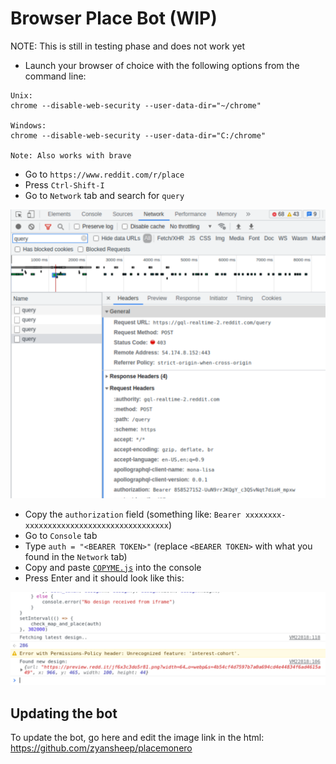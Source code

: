 # Browser Place Bot (WIP)

NOTE: This is still in testing phase and does not work yet

* Launch your browser of choice with the following options from the command line:

```
Unix:
chrome --disable-web-security --user-data-dir="~/chrome"

Windows:
chrome --disable-web-security --user-data-dir="C:/chrome"

Note: Also works with brave
```

* Go to `https://www.reddit.com/r/place`
* Press `Ctrl-Shift-I`
* Go to `Network` tab and search for `query`

![network_tab](network_tab.png)

* Copy the `authorization` field (something like: `Bearer xxxxxxxx-xxxxxxxxxxxxxxxxxxxxxxxxxxxxxxxx`)
* Go to `Console` tab
* Type `auth = "<BEARER TOKEN>"` (replace `<BEARER TOKEN>` with what you found in the `Network` tab)
* Copy and paste [`COPYME.js`](COPYME.js) into the console
* Press Enter and it should look like this:

![console_tab](console_tab.png)


## Updating the bot

To update the bot, go here and edit the image link in the html:
https://github.com/zyansheep/placemonero